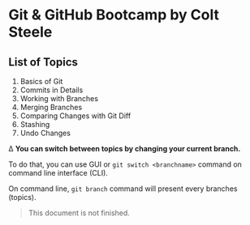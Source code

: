 # Git & GitHub Bootcamp by Colt Steele

## List of Topics

1.  Basics of Git
2.  Commits in Details
3.  Working with Branches
4.  Merging Branches
5.  Comparing Changes with Git Diff
6.  Stashing
7.  Undo Changes

∆ **You can switch between topics by changing your current branch.**

To do that, you can use GUI or `git switch <branchname>` command on command line interface (CLI).

On command line, `git branch` command will present every branches (topics).

> This document is not finished.
